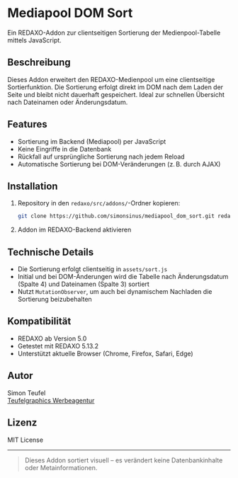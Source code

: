 # Mediapool DOM Sort

Ein REDAXO-Addon zur clientseitigen Sortierung der Medienpool-Tabelle mittels JavaScript.

## Beschreibung

Dieses Addon erweitert den REDAXO-Medienpool um eine clientseitige Sortierfunktion. Die Sortierung erfolgt direkt im DOM nach dem Laden der Seite und bleibt nicht dauerhaft gespeichert. Ideal zur schnellen Übersicht nach Dateinamen oder Änderungsdatum.

## Features

- Sortierung im Backend (Mediapool) per JavaScript
- Keine Eingriffe in die Datenbank
- Rückfall auf ursprüngliche Sortierung nach jedem Reload
- Automatische Sortierung bei DOM-Veränderungen (z. B. durch AJAX)

## Installation

1. Repository in den `redaxo/src/addons/`-Ordner kopieren:
   ```bash
   git clone https://github.com/simonsinus/mediapool_dom_sort.git redaxo/src/addons/mediapool_dom_sort
   ```

2. Addon im REDAXO-Backend aktivieren

## Technische Details

- Die Sortierung erfolgt clientseitig in `assets/sort.js`
- Initial und bei DOM-Änderungen wird die Tabelle nach Änderungsdatum (Spalte 4) und Dateinamen (Spalte 3) sortiert
- Nutzt `MutationObserver`, um auch bei dynamischem Nachladen die Sortierung beizubehalten

## Kompatibilität

- REDAXO ab Version 5.0
- Getestet mit REDAXO 5.13.2
- Unterstützt aktuelle Browser (Chrome, Firefox, Safari, Edge)

## Autor

Simon Teufel  
[Teufelgraphics Werbeagentur](https://www.teufel-graphics.de)

## Lizenz

MIT License

---

> Dieses Addon sortiert visuell – es verändert keine Datenbankinhalte oder Metainformationen.
